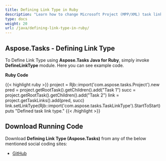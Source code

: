 ```yaml
---
title: Defining Link Type in Ruby
description: "Learn how to change Microsoft Project (MPP/XML) task link types using Aspose.Tasks Java for Ruby."
type: docs
weight: 20
url: /java/defining-link-type-in-ruby/
---
```


## **Aspose.Tasks - Defining Link Type**
To Define Link Type using **Aspose.Tasks Java for Ruby**, simply invoke **DefineLinkType** module. Here you can see example code.

**Ruby Code**

{{< highlight ruby >}}
project = Rjb::import('com.aspose.tasks.Project').new
pred = project.getRootTask().getChildren().add("Task 1")
succ = project.getRootTask().getChildren().add("Task 2")
link = project.getTaskLinks().add(pred, succ)
link.setLinkType(Rjb::import('com.aspose.tasks.TaskLinkType').StartToStart)
puts "Defined task link type."
{{< /highlight >}}

## **Download Running Code**
Download **Defining Link Type (Aspose.Tasks)** from any of the below mentioned social coding sites:

- [GitHub](https://github.com/aspose-tasks/Aspose.Tasks-for-Java/blob/master/Plugins/Aspose_Tasks_Java_for_Ruby/lib/asposetasksjava/TaskLinks/definelinktype.rb)
